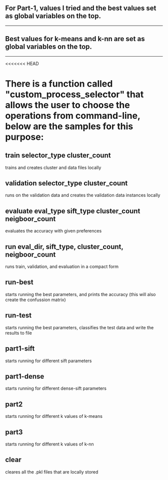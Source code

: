 ## For Part-1, values I tried and the best values set as global variables on the top.
--------------------------------------------------------------------------------
## Best values for k-means and k-nn are set as global variables on the top.
--------------------------------------------------------------------------------
<<<<<<< HEAD
# There is a function called "custom_process_selector" that allows the user to choose the operations from command-line, below are the samples for this purpose:
## train selector_type cluster_count
trains and creates cluster and data files locally
## validation selector_type cluster_count
runs on the validation data and creates the validation data instances locally
## evaluate eval_type sift_type cluster_count neigboor_count
evaluates the accuracy with given preferences
## run eval_dir, sift_type, cluster_count, neigboor_count
runs train, validation, and evaluation in a compact form
## run-best
starts running the best parameters, and prints the accuracy (this will also create the confussion matrix)
## run-test
starts running the best parameters, classifies the test data and write the results to file
## part1-sift
starts running for different sift parameters
## part1-dense
starts running for different dense-sift parameters
## part2
starts running for different k values of k-means
## part3
starts running for different k values of k-nn
## clear
cleares all the .pkl files that are locally stored